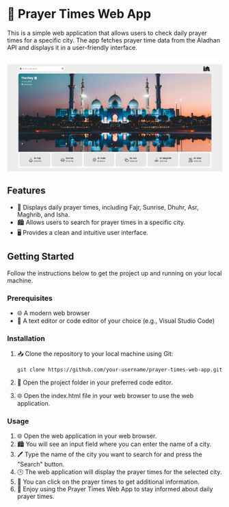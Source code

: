 # 🕌 Prayer Times Web App

This is a simple web application that allows users to check daily prayer times for a specific city. The app fetches prayer time data from the Aladhan API and displays it in a user-friendly interface.

<div align="center">
  <img src="images/pic%20of%20the%20final%20project.png" alt="Project Screenshot 1">
</div>


## Features

- 🌟 Displays daily prayer times, including Fajr, Sunrise, Dhuhr, Asr, Maghrib, and Isha.
- 🏙️ Allows users to search for prayer times in a specific city.
- 🖥️ Provides a clean and intuitive user interface.

## Getting Started

Follow the instructions below to get the project up and running on your local machine.

### Prerequisites

- 🌐 A modern web browser
- 📝 A text editor or code editor of your choice (e.g., Visual Studio Code)

### Installation

1. 📥 Clone the repository to your local machine using Git:

   ```shell
   git clone https://github.com/your-username/prayer-times-web-app.git
   
2. 📂 Open the project folder in your preferred code editor.
3. 🌐 Open the index.html file in your web browser to use the web application.

### Usage

1. 🌐 Open the web application in your web browser.
2. 🏙️ You will see an input field where you can enter the name of a city.
3. 🖊️ Type the name of the city you want to search for and press the "Search" button.
4. 🕒 The web application will display the prayer times for the selected city.
5. 📜 You can click on the prayer times to get additional information.
6. 🌟 Enjoy using the Prayer Times Web App to stay informed about daily prayer times.
